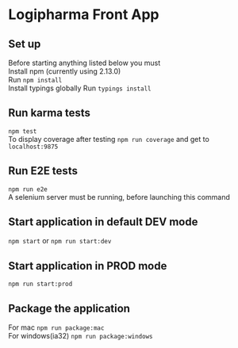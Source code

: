 # Logipharma Front App

## Set up
Before starting anything listed below you must  
Install npm (currently using 2.13.0)  
Run `npm install`  
Install typings globally
Run `typings install`

## Run karma tests
`npm test`  
To display coverage after testing `npm run coverage` and get to `localhost:9875`

## Run E2E tests
`npm run e2e`  
A selenium server must be running, before launching this command 

## Start application in default DEV mode
`npm start` or `npm run start:dev`

## Start application in PROD mode
`npm run start:prod`

## Package the application
For mac `npm run package:mac`  
For windows(ia32) `npm run package:windows`
